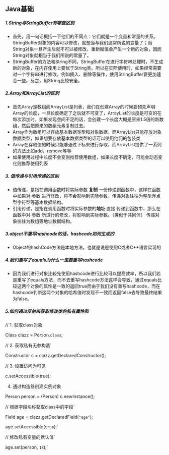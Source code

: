 ## Java基础

##### 1.String与StringBuffer有哪些区别

* 首先，用一句话概括一下他们的不同点：它们就是一个变量和常量的关系。StringBuffer对象的内容可以修改，就想当与我们通常所说的变量了；而String对象一旦产生后就不可以被修改，重新赋值会产生一个新的对象，因而String对象就相当于我们所说的常量了。
* StringBuffer的方法和String不同，StringBuffer在进行字符串处理时，不生成新的对象，在内存使用上要优于String类。所以在实际使用时，如果经常需要对一个字符串进行修改，例如插入、删除等操作，使用StringBuffer要更加适合一些。反之，用String比较安全。

##### 2.Array和ArrayList的区别

* 首先Array是数组而ArrayList是列表，我们在创建Array的时候要预先声明Array的长度，一旦长度确定了之后就不可变了，ArrayList的长度是可变的在每次添加时，如果发现空间不足的话，会创建一个长度大概是原来1.5倍的新数组，然后把原来的数组元素复制过去。
* Array作为数组可以存放基本数据类型和对象数据，而ArrayList只能存放对象数据类型，如果想要存放基本数据类型的话可以使用他们的包装类
* Array在存取值的时候只能够通过下标来进行存取，而ArrayList提供了一系列的方法比如add，remove等等
* 如果使用过程中长度不会变则推荐使用数组，如果长度不确定，可能会动态变化则推荐使用列表

##### 3. 值传递与引用传递的区别

* 值传递，是指在调用函数时将实际参数 **复制** 一份传递到函数中，这样在函数中如果对 参数 进行修改，将不会影响到实际参数。传递对象往往为整型浮点型字符型等基本数据结构。
* 引用传递，是指在调用函数时将实际参数的**地址** 直接 传递到函数中，那么在函数中对 参数 所进行的修改，将影响到实际参数。（类似于共同体） 传递对象往往为数组等地址数据结构。

##### 3.object不重写hashcode的话，hashcode如何生成的

* Object的hashCode方法是本地方法，也就是说是使用C或者C++语言实现的

##### 4.我们重写了equals为什么一定要重写hashcode

* 因为我们进行对象比较先使用hashcode进行比较可以提高效率，所以我们若是重写了equals方法，而不去重写hashcode方法这样会导致，通过equals比较这两个对象的属性是一致的返回true而由于我们没有重写hashcode，而在hashcode判断这两个对象的哈希值时发现不一致而返回false去导致最终结果为false。

##### 5.如何通过反射来获取修改类的私有属性和

// 1. 获取class对象

Class clazz = Person.``class``;

// 2. 获取私有无参构造`

Constructor c = clazz.getDeclaredConstructor();

// 3. 设置访问为可见

c.setAccessible(true);

4. 通过构造器创建实例对象

Person person = (Person) c.newInstance();

// 根据字段名称获取class中的字段`

Field age = clazz.getDeclaredField(``"age"``);

age.setAccessible(``true``);`

// 修改私有变量的默认值`

age.set(person, ``18``);`
